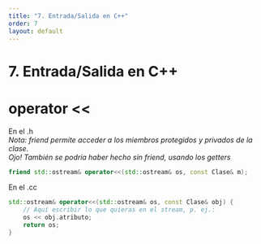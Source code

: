 ```yaml
---
title: "7. Entrada/Salida en C++"
order: 7
layout: default
---
```


# **7. Entrada/Salida en C++**

# operator <<
En el .h \
*Nota: friend permite acceder a los miembros protegidos y privados de la clase.* \
*Ojo! También se podría haber hecho sin friend, usando los getters*
```cpp
friend std::ostream& operator<<(std::ostream& os, const Clase& m);
```

En el .cc
```cpp
std::ostream& operator<<(std::ostream& os, const Clase& obj) {
    // Aquí escribir lo que quieras en el stream, p. ej.:
    os << obj.atributo;  
    return os;
}
```